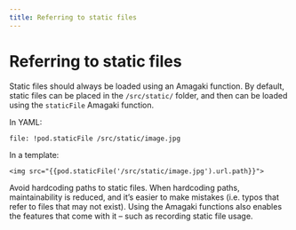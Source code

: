 ```yaml
---
title: Referring to static files
---
```

# Referring to static files

Static files should always be loaded using an Amagaki function. By default,
static files can be placed in the `/src/static/` folder, and then can be loaded
using the `staticFile` Amagaki function.

In YAML:


```
file: !pod.staticFile /src/static/image.jpg
```


In a template:


```
<img src="{{pod.staticFile('/src/static/image.jpg').url.path}}">
```


Avoid hardcoding paths to static files. When hardcoding paths, maintainability
is reduced, and it’s easier to make mistakes (i.e. typos that refer to files
that may not exist). Using the Amagaki functions also enables the features that
come with it – such as recording static file usage.